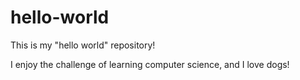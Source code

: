 # hello-world
This is my "hello world" repository!

I enjoy the challenge of learning computer science, and I love dogs!
